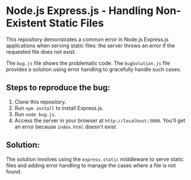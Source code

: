 # Node.js Express.js - Handling Non-Existent Static Files

This repository demonstrates a common error in Node.js Express.js applications when serving static files: the server throws an error if the requested file does not exist.

The `bug.js` file shows the problematic code. The `bugSolution.js` file provides a solution using error handling to gracefully handle such cases.

## Steps to reproduce the bug:

1. Clone this repository.
2. Run `npm install` to install Express.js.
3. Run `node bug.js`.
4. Access the server in your browser at `http://localhost:3000`.  You'll get an error because `index.html` doesn't exist.

## Solution:

The solution involves using the `express.static` middleware to serve static files and adding error handling to manage the cases where a file is not found.